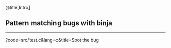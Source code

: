 @title[Intro]
## Pattern matching bugs with binja

---

?code=src/test.c&lang=c&title=Spot the bug


